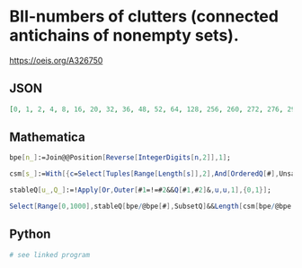 # BII\-numbers of clutters \(connected antichains of nonempty sets\)\.
https://oeis.org/A326750
## JSON
```JSON
[0, 1, 2, 4, 8, 16, 20, 32, 36, 48, 52, 64, 128, 256, 260, 272, 276, 292, 304, 308, 320, 512, 516, 532, 544, 548, 560, 564, 576, 768, 772, 784, 788, 800, 804, 816, 820, 832, 1024, 1040, 1056, 1072, 1088, 2048, 2064, 2068, 2080, 2084, 2096, 2100, 2112, 2304]
```
## Mathematica
```Mathematica
bpe[n_]:=Join@@Position[Reverse[IntegerDigits[n,2]],1];
```
```Mathematica
csm[s_]:=With[{c=Select[Tuples[Range[Length[s]],2],And[OrderedQ[#],UnsameQ@@#,Length[Intersection@@s[[#]]]>0]&]},If[c=={},s,csm[Sort[Append[Delete[s,List/@c[[1]]],Union@@s[[c[[1]]]]]]]]];
```
```Mathematica
stableQ[u_,Q_]:=!Apply[Or,Outer[#1=!=#2&&Q[#1,#2]&,u,u,1],{0,1}];
```
```Mathematica
Select[Range[0,1000],stableQ[bpe/@bpe[#],SubsetQ]&&Length[csm[bpe/@bpe[#]]]<=1&]
```
## Python
```Python
# see linked program
```
